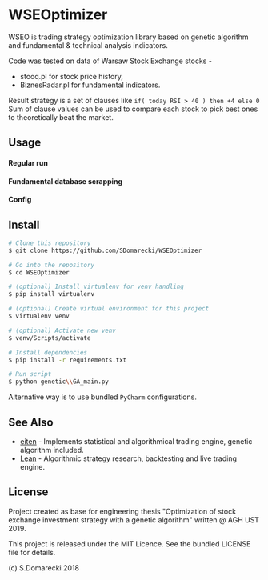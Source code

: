 # WSEOptimizer

WSEO is trading strategy optimization library based on genetic algorithm and fundamental & technical analysis indicators.

Code was tested on data of Warsaw Stock Exchange stocks -
- stooq.pl for stock price history,
- BiznesRadar.pl for fundamental indicators.

Result strategy is a set of clauses like `if( today RSI > 40 ) then +4 else 0`\
Sum of clause values can be used to compare each stock to pick best ones to theoretically beat the market.

## Usage

#### Regular run


#### Fundamental database scrapping


#### Config

## Install

```bash
# Clone this repository
$ git clone https://github.com/SDomarecki/WSEOptimizer

# Go into the repository
$ cd WSEOptimizer

# (optional) Install virtualenv for venv handling
$ pip install virtualenv

# (optional) Create virtual environment for this project
$ virtualenv venv

# (optional) Activate new venv
$ venv/Scripts/activate

# Install dependencies
$ pip install -r requirements.txt

# Run script
$ python genetic\\GA_main.py
```

Alternative way is to use bundled `PyCharm` configurations.

## See Also

- [eiten](https://github.com/tradytics/eiten) - Implements statistical and algorithmical trading engine, genetic algorithm included.
- [Lean](https://github.com/QuantConnect/Lean) - Algorithmic strategy research, backtesting and live trading engine.

## License

Project created as base for engineering thesis "Optimization of stock exchange investment strategy with a genetic algorithm" written @ AGH UST 2019.

This project is released under the MIT Licence. See the bundled LICENSE file for details.

(c) S.Domarecki 2018
